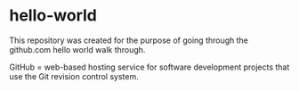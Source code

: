 # hello-world
This repository was created for the purpose of going through the github.com hello world walk through.

GitHub = web-based hosting service for software development projects that use the Git revision control system.
